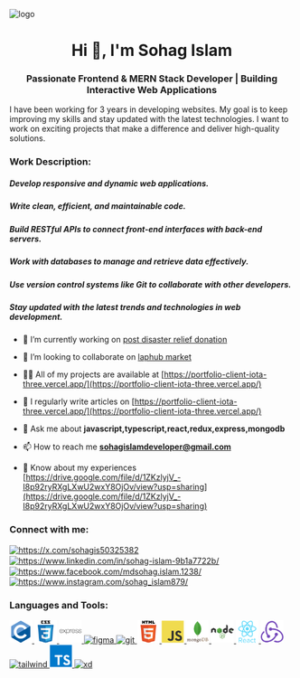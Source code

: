![logo]([https://i.ibb.co/LNwXTTG/cover-image.png](https://i.ibb.co/DpvHZ4T/2.png))
<h1 align="center">Hi 👋, I'm Sohag Islam</h1>
<h3 align="center">Passionate Frontend & MERN Stack Developer | Building Interactive Web Applications</h3>

I have been working for 3 years in developing websites. My goal is to keep improving my skills and stay updated with the latest technologies. I want to work on exciting projects that make a difference and deliver high-quality solutions.

<h3>Work Description:</h3>
<div>
  <h5>Develop responsive and dynamic web applications.</h3>
<h5>Write clean, efficient, and maintainable code.</h3>
<h5>Build RESTful APIs to connect front-end interfaces with back-end servers.</h3>
<h5>Work with databases to manage and retrieve data effectively.</h3>
<h5>Use version control systems like Git to collaborate with other developers.</h3>
<h5>Stay updated with the latest trends and technologies in web development.</h3>
</div>



- 🔭 I’m currently working on [post disaster relief donation](https://diaster-relief-donation-client.vercel.app/)

- 👯 I’m looking to collaborate on [laphub market](https://laphub-client.vercel.app/)

- 👨‍💻 All of my projects are available at [https://portfolio-client-iota-three.vercel.app/](https://portfolio-client-iota-three.vercel.app/)

- 📝 I regularly write articles on [https://portfolio-client-iota-three.vercel.app/](https://portfolio-client-iota-three.vercel.app/)

- 💬 Ask me about **javascript,typescript,react,redux,express,mongodb**

- 📫 How to reach me **sohagislamdeveloper@gmail.com**

- 📄 Know about my experiences [https://drive.google.com/file/d/1ZKzlyjV_-I8p92ryRXgLXwU2wxY8OjOv/view?usp=sharing](https://drive.google.com/file/d/1ZKzlyjV_-I8p92ryRXgLXwU2wxY8OjOv/view?usp=sharing)

<h3 align="left">Connect with me:</h3>
<p align="left">
<a href="https://twitter.com/https://x.com/sohagis50325382" target="blank"><img align="center" src="https://raw.githubusercontent.com/rahuldkjain/github-profile-readme-generator/master/src/images/icons/Social/twitter.svg" alt="https://x.com/sohagis50325382" height="30" width="40" /></a>
<a href="https://linkedin.com/in/https://www.linkedin.com/in/sohag-islam-9b1a7722b/" target="blank"><img align="center" src="https://raw.githubusercontent.com/rahuldkjain/github-profile-readme-generator/master/src/images/icons/Social/linked-in-alt.svg" alt="https://www.linkedin.com/in/sohag-islam-9b1a7722b/" height="30" width="40" /></a>
<a href="https://fb.com/https://www.facebook.com/mdsohag.islam.1238/" target="blank"><img align="center" src="https://raw.githubusercontent.com/rahuldkjain/github-profile-readme-generator/master/src/images/icons/Social/facebook.svg" alt="https://www.facebook.com/mdsohag.islam.1238/" height="30" width="40" /></a>
<a href="https://instagram.com/https://www.instagram.com/sohag_islam879/" target="blank"><img align="center" src="https://raw.githubusercontent.com/rahuldkjain/github-profile-readme-generator/master/src/images/icons/Social/instagram.svg" alt="https://www.instagram.com/sohag_islam879/" height="30" width="40" /></a>
</p>

<h3 align="left">Languages and Tools:</h3>
<p align="left"> <a href="https://www.cprogramming.com/" target="_blank" rel="noreferrer"> <img src="https://raw.githubusercontent.com/devicons/devicon/master/icons/c/c-original.svg" alt="c" width="40" height="40"/> </a> <a href="https://www.w3schools.com/css/" target="_blank" rel="noreferrer"> <img src="https://raw.githubusercontent.com/devicons/devicon/master/icons/css3/css3-original-wordmark.svg" alt="css3" width="40" height="40"/> </a> <a href="https://expressjs.com" target="_blank" rel="noreferrer"> <img src="https://raw.githubusercontent.com/devicons/devicon/master/icons/express/express-original-wordmark.svg" alt="express" width="40" height="40"/> </a> <a href="https://www.figma.com/" target="_blank" rel="noreferrer"> <img src="https://www.vectorlogo.zone/logos/figma/figma-icon.svg" alt="figma" width="40" height="40"/> </a> <a href="https://git-scm.com/" target="_blank" rel="noreferrer"> <img src="https://www.vectorlogo.zone/logos/git-scm/git-scm-icon.svg" alt="git" width="40" height="40"/> </a> <a href="https://www.w3.org/html/" target="_blank" rel="noreferrer"> <img src="https://raw.githubusercontent.com/devicons/devicon/master/icons/html5/html5-original-wordmark.svg" alt="html5" width="40" height="40"/> </a> <a href="https://developer.mozilla.org/en-US/docs/Web/JavaScript" target="_blank" rel="noreferrer"> <img src="https://raw.githubusercontent.com/devicons/devicon/master/icons/javascript/javascript-original.svg" alt="javascript" width="40" height="40"/> </a> <a href="https://www.mongodb.com/" target="_blank" rel="noreferrer"> <img src="https://raw.githubusercontent.com/devicons/devicon/master/icons/mongodb/mongodb-original-wordmark.svg" alt="mongodb" width="40" height="40"/> </a> <a href="https://nodejs.org" target="_blank" rel="noreferrer"> <img src="https://raw.githubusercontent.com/devicons/devicon/master/icons/nodejs/nodejs-original-wordmark.svg" alt="nodejs" width="40" height="40"/> </a> <a href="https://reactjs.org/" target="_blank" rel="noreferrer"> <img src="https://raw.githubusercontent.com/devicons/devicon/master/icons/react/react-original-wordmark.svg" alt="react" width="40" height="40"/> </a> <a href="https://redux.js.org" target="_blank" rel="noreferrer"> <img src="https://raw.githubusercontent.com/devicons/devicon/master/icons/redux/redux-original.svg" alt="redux" width="40" height="40"/> </a> <a href="https://tailwindcss.com/" target="_blank" rel="noreferrer"> <img src="https://www.vectorlogo.zone/logos/tailwindcss/tailwindcss-icon.svg" alt="tailwind" width="40" height="40"/> </a> <a href="https://www.typescriptlang.org/" target="_blank" rel="noreferrer"> <img src="https://raw.githubusercontent.com/devicons/devicon/master/icons/typescript/typescript-original.svg" alt="typescript" width="40" height="40"/> </a> <a href="https://www.adobe.com/products/xd.html" target="_blank" rel="noreferrer"> <img src="https://cdn.worldvectorlogo.com/logos/adobe-xd.svg" alt="xd" width="40" height="40"/> </a> </p>
